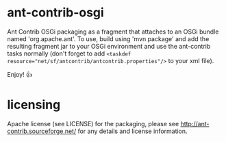 ant-contrib-osgi
================

Ant Contrib OSGi packaging as a fragment that attaches to an OSGi bundle named 'org.apache.ant'. To use, build using 'mvn package' and add the resulting fragment jar to your OSGi environment and use the ant-contrib tasks normally (don't forget to add ```<taskdef resource="net/sf/antcontrib/antcontrib.properties"/>``` to your xml file).

Enjoy! :+1: 

licensing
=========

Apache license (see LICENSE) for the packaging, please see http://ant-contrib.sourceforge.net/ for any details and license information.
